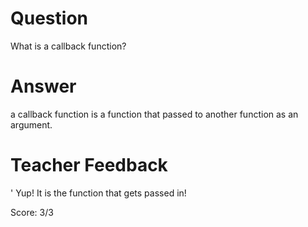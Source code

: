 # Question

What is a callback function?

# Answer
a callback function is a function that passed to another function as an argument.

# Teacher Feedback
'
Yup! It is the function that gets passed in!

Score: 3/3